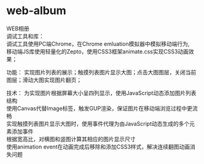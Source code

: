 # web-album
WEB相册</br>
调试工具和库：</br>
调试工具使用PC端Chrome，在Chrome emluation模拟器中模拟移动端行为,</br>
移动端JS库使用轻量化的Zepto，使用CSS3框架animate.css实现CSS3动画效果；</br>

功能：
实现图片列表的展示；触摸列表图片显示大图；点击大图图层，关闭当前图层；滑动大图实现图片翻页；</br>

技术：
为实现图片根据屏幕大小呈四列显示，使用JavaScript动态添加图片列表结构</br>
使用Canvas代替Image标签，触发GUP渲染，保证图片在移动端浏览过程中更流畅</br>
实现触摸列表图片显示大图时，使用事件代理为由JavaScript动态生成的多个元素添加事件</br>
根据宽高比，对横图和竖图计算其相应的图片显示尺寸</br>
使用animation event在动画完成后移除和添加CSS3样式，解决连续翻图动画消失问题<br>

